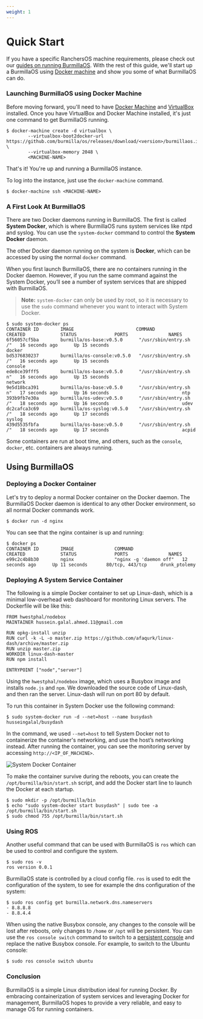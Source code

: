 ```yaml
---
weight: 1
---
```

# Quick Start

If you have a specific RanchersOS machine requirements, please check out our [guides on running BurmillaOS](/installation/). With the rest of this guide, we'll start up a BurmillaOS using [Docker machine](/installation/workstation/docker-machine/) and show you some of what BurmillaOS can do.

### Launching BurmillaOS using Docker Machine

Before moving forward, you'll need to have [Docker Machine](https://docs.docker.com/machine/) and [VirtualBox](https://www.virtualbox.org/wiki/Downloads) installed. Once you have VirtualBox and Docker Machine installed, it's just one command to get BurmillaOS running.

```
$ docker-machine create -d virtualbox \
        --virtualbox-boot2docker-url https://github.com/burmilla/os/releases/download/<version>/burmillaos.iso \
        --virtualbox-memory 2048 \
        <MACHINE-NAME>
```

That's it! You're up and running a BurmillaOS instance.

To log into the instance, just use the `docker-machine` command.

```
$ docker-machine ssh <MACHINE-NAME>
```

### A First Look At BurmillaOS

There are two Docker daemons running in BurmillaOS. The first is called **System Docker**, which is where BurmillaOS runs system services like ntpd and syslog. You can use the `system-docker` command to control the **System Docker** daemon.

The other Docker daemon running on the system is **Docker**, which can be accessed by using the normal `docker` command.

When you first launch BurmillaOS, there are no containers running in the Docker daemon. However, if you run the same command against the System Docker, you’ll see a number of system services that are shipped with BurmillaOS.

> **Note:** `system-docker` can only be used by root, so it is necessary to use the `sudo` command whenever you want to interact with System Docker.

```
$ sudo system-docker ps
CONTAINER ID        IMAGE                       COMMAND                  CREATED             STATUS              PORTS               NAMES
6f56057cf5ba        burmilla/os-base:v0.5.0      "/usr/sbin/entry.sh /"   16 seconds ago      Up 15 seconds                           docker
bd5376830237        burmilla/os-console:v0.5.0   "/usr/sbin/entry.sh /"   16 seconds ago      Up 15 seconds                           console
ede8ce39fff5        burmilla/os-base:v0.5.0      "/usr/sbin/entry.sh n"   16 seconds ago      Up 15 seconds                           network
9e5d18bca391        burmilla/os-base:v0.5.0      "/usr/sbin/entry.sh n"   17 seconds ago      Up 16 seconds                           ntp
393b9fb7e30a        burmilla/os-udev:v0.5.0      "/usr/sbin/entry.sh /"   18 seconds ago      Up 16 seconds                           udev
dc2cafca3c69        burmilla/os-syslog:v0.5.0    "/usr/sbin/entry.sh /"   18 seconds ago      Up 17 seconds                           syslog
439d5535fbfa        burmilla/os-base:v0.5.0      "/usr/sbin/entry.sh /"   18 seconds ago      Up 17 seconds                           acpid
```

Some containers are run at boot time, and others, such as the `console`, `docker`, etc. containers are always running.

## Using BurmillaOS

### Deploying a Docker Container

Let's try to deploy a normal Docker container on the Docker daemon.  The BurmillaOS Docker daemon is identical to any other Docker environment, so all normal Docker commands work.

```
$ docker run -d nginx
```

You can see that the nginx container is up and running:

```
$ docker ps
CONTAINER ID        IMAGE               COMMAND                  CREATED             STATUS              PORTS               NAMES
e99c2c4b8b30        nginx               "nginx -g 'daemon off"   12 seconds ago      Up 11 seconds       80/tcp, 443/tcp     drunk_ptolemy
```

### Deploying A System Service Container

The following is a simple Docker container to set up Linux-dash, which is a minimal low-overhead web dashboard for monitoring Linux servers. The Dockerfile will be like this:

```
FROM hwestphal/nodebox
MAINTAINER hussein.galal.ahmed.11@gmail.com

RUN opkg-install unzip
RUN curl -k -L -o master.zip https://github.com/afaqurk/linux-dash/archive/master.zip
RUN unzip master.zip
WORKDIR linux-dash-master
RUN npm install

ENTRYPOINT ["node","server"]
```

Using the `hwestphal/nodebox` image, which uses a Busybox image and installs `node.js` and `npm`. We downloaded the source code of Linux-dash, and then ran the server. Linux-dash will run on port 80 by default.

To run this container in System Docker use the following command:

```
$ sudo system-docker run -d --net=host --name busydash husseingalal/busydash
```
In the command, we used `--net=host` to tell System Docker not to containerize the container's networking, and use the host’s networking instead. After running the container, you can see the monitoring server by accessing `http://<IP_OF_MACHINE>`.

![System Docker Container](https://raw.githubusercontent.com/burmilla/burmilla.github.io/master/img/busydash.png)


To make the container survive during the reboots, you can create the `/opt/burmilla/bin/start.sh` script, and add the Docker start line to launch the Docker at each startup.

```
$ sudo mkdir -p /opt/burmilla/bin
$ echo "sudo system-docker start busydash" | sudo tee -a /opt/burmilla/bin/start.sh
$ sudo chmod 755 /opt/burmilla/bin/start.sh
```

### Using ROS

Another useful command that can be used with BurmillaOS is `ros` which can be used to control and configure the system.

```
$ sudo ros -v
ros version 0.0.1
```

BurmillaOS state is controlled by a cloud config file. `ros` is used to edit the configuration of the system, to see for example the dns configuration of the system:

```
$ sudo ros config get burmilla.network.dns.nameservers
- 8.8.8.8
- 8.8.4.4
```


When using the native Busybox console, any changes to the console will be lost after reboots, only changes to `/home` or `/opt` will be persistent. You can use the `ros console switch` command to switch to a [persistent console](/installation/custom-builds/custom-console/#console-persistence) and replace the native Busybox console. For example, to switch to the Ubuntu console:

```
$ sudo ros console switch ubuntu
```

### Conclusion

BurmillaOS is a simple Linux distribution ideal for running Docker.  By embracing containerization of system services and leveraging Docker for management, BurmillaOS hopes to provide a very reliable, and easy to manage OS for running containers.
